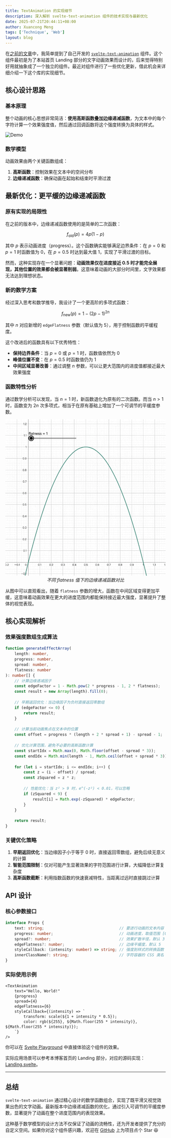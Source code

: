 ```yaml
---
title: TextAnimation 的实现细节
description: 深入解析 svelte-text-animation 组件的技术实现与最新优化
date: 2025-07-21T20:44:11+08:00
author: Xuancong Meng
tags: ['Technique', 'Web']
layout: blog
---
```


在[之前的文章](./250525-tech-stack-in-hsuans-space)中，我简单提到了自己开发的 [`svelte-text-animation`](https://github.com/QuarkPixel/svelte-text-animation) 组件。这个组件最初是为了本站首页 Landing 部分的文字动画效果而设计的，后来觉得特别好用就抽象成了一个独立的组件。最近对组件进行了一些优化更新，借此机会来详细介绍一下这个库的实现细节。

## 核心设计思路

### 基本原理

整个动画的核心思想非常简洁：**使用高斯函数叠加边缘递减函数**，为文本中的每个字符计算一个效果强度值，然后通过回调函数将这个强度转换为具体的样式。

![Demo](https://raw.githubusercontent.com/QuarkPixel/svelte-text-animation/master/assets/example.gif)

### 数学模型

动画效果由两个关键函数组成：

1. **高斯函数**：控制效果在文本中的空间分布
2. **边缘递减函数**：确保动画在起始和结束时平滑过渡

## 最新优化：更平缓的边缘递减函数

### 原有实现的局限性

在之前的版本中，边缘递减函数使用的是简单的二次函数：

$$
f_{\text{old}}(p) = 4p(1 - p)
$$

其中 $p$ 表示动画进度（progress）。这个函数确实能够满足边界条件：在 $p = 0$ 和 $p = 1$ 时函数值为 0，在 $p = 0.5$ 时达到最大值 $1$，实现了平滑过渡的目标。

然而，这种实现存在一个显著问题：**动画效果仅在进度接近 0.5 时才能完全展现，其他位置的效果都会被显著削弱**。这意味着动画的大部分时间里，文字效果都无法达到理想状态。

### 新的数学方案

经过深入思考和数学推导，我设计了一个更高阶的多项式函数：

$$
f_{\text{new}}(p) = 1 - (2p - 1)^{2n}
$$

其中 $n$ 对应新增的 `edgeFlatness` 参数（默认值为 5），用于控制函数的平缓程度。

这个改进后的函数具有以下优秀特性：

- **保持边界条件**：当 $p = 0$ 或 $p = 1$ 时，函数值依然为 $0$
- **峰值位置不变**：在 $p = 0.5$ 时函数值仍为 $1$
- **中间区域显著改善**：通过调整 $n$ 参数，可以让更大范围内的进度值都接近最大效果强度

### 函数特性分析

通过数学分析可以发现，当 $n = 1$ 时，新函数退化为原有的二次函数。而当 $n > 1$ 时，函数变为 $2n$ 次多项式，相当于在原有基础上增加了一个可调节的平缓度参数。

<center>
<img class="outline outline-[#26796D] outline-3 w-[50%]" src="/img/20250721-0.gif" alt="edgeFactor 函数演示" />
<em>不同 flatness 值下的边缘递减函数对比</em>
</center>

从图中可以直观看出，随着 `flatness` 参数的增大，函数在中间区域变得更加平缓，这意味着动画效果在更大的进度范围内都能保持接近最大强度，显著提升了整体的视觉表现。

## 核心实现解析

### 效果强度数组生成算法

```typescript
function generateEffectArray(
	length: number,
	progress: number,
	spread: number,
	flatness: number
): number[] {
	// 计算边缘递减因子
	const edgeFactor = 1 - Math.pow(2 * progress - 1, 2 * flatness);
	const result = new Array(length).fill(0);

	// 早期返回优化：当边缘因子为负时直接返回零数组
	if (edgeFactor <= 0) {
		return result;
	}

	// 计算当前动画焦点在文本中的位置
	const offset = progress * (length + 2 * spread + 1) - spread - 1;

	// 优化计算范围，避免不必要的高斯函数计算
	const startIdx = Math.max(0, Math.floor(offset - spread * 3));
	const endIdx = Math.min(length - 1, Math.ceil(offset + spread * 3));

	for (let i = startIdx; i <= endIdx; i++) {
		const z = (i - offset) / spread;
		const zSquared = z * z;

		// 性能优化：当 z² > 9 时，e^(-z²) < 0.01，可以忽略
		if (zSquared < 9) {
			result[i] = Math.exp(-zSquared) * edgeFactor;
		}
	}

	return result;
}
```

### 关键优化策略

1. **早期返回优化**：当边缘因子小于等于 0 时，直接返回零数组，避免后续无意义的计算
2. **智能范围限制**：仅对可能产生显著效果的字符范围进行计算，大幅降低计算复杂度
3. **高斯函数截断**：利用指数函数的快速衰减特性，当距离过远时直接跳过计算

## API 设计

### 核心参数接口

```typescript
interface Props {
	text: string;                                 // 要进行动画的文本内容
	progress: number;                             // 动画进度，取值范围 [0, 1]
	spread?: number;                              // 效果扩散半径，默认 3
	edgeFlatness?: number;                        // 边缘平缓度，默认 5
	styleCallback: (intensity: number) => string; // 强度到样式的转换函数
	innerClassName?: string;                      // 字符容器的 CSS 类名
}
```

### 实际使用示例

```svelte
<TextAnimation
    text="Hello, World!"
    {progress}
    spread={4}
    edgeFlatness={6}
    styleCallback={(intensity) => `
        transform: scale(${1 + intensity * 0.5});
        color: rgb(${255}, ${Math.floor(255 * intensity)}, ${Math.floor(255 * intensity)});
    `}
/>
```

你可以在 [Svelte Playground](https://svelte.dev/playground/434018293cfb415b925f19b47ef4a85c?version=5.33.1) 中直接体验这个组件的效果。

实际应用场景可以参考本博客首页的 Landing 部分，对应的源码实现：[Landing.svelte](https://github.com/QuarkPixel/QuarkPixel.github.io/blob/master/src/routes/Landing.svelte)。

---

## 总结

`svelte-text-animation` 通过精心设计的数学函数组合，实现了既平滑又视觉效果出色的文字动画。最新版本中边缘递减函数的优化，通过引入可调节的平缓度参数，显著提升了动画在整个进度范围内的表现效果。

这种基于数学模型的设计方法不仅保证了动画的流畅性，还为开发者提供了充分的自定义空间。如果你对这个组件感兴趣，欢迎在 [GitHub](https://github.com/QuarkPixel/svelte-text-animation) 上为项目点个 Star 😆
